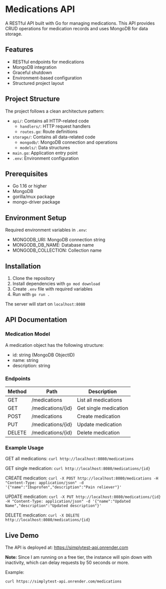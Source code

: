 # Medications API

A RESTful API built with Go for managing medications. This API provides CRUD operations for medication records and uses MongoDB for data storage.

## Features

- RESTful endpoints for medications
- MongoDB integration
- Graceful shutdown
- Environment-based configuration
- Structured project layout

## Project Structure

The project follows a clean architecture pattern:

- `api/`: Contains all HTTP-related code
  - `handlers/`: HTTP request handlers
  - `routes.go`: Route definitions
- `storage/`: Contains all data-related code
  - `mongodb/`: MongoDB connection and operations
  - `models/`: Data structures
- `main.go`: Application entry point
- `.env`: Environment configuration

## Prerequisites

- Go 1.16 or higher
- MongoDB
- gorilla/mux package
- mongo-driver package

## Environment Setup

Required environment variables in `.env`:

- MONGODB_URI: MongoDB connection string
- MONGODB_DB_NAME: Database name
- MONGODB_COLLECTION: Collection name

## Installation

1. Clone the repository
2. Install dependencies with `go mod download`
3. Create `.env` file with required variables
4. Run with `go run .`

The server will start on `localhost:8080`

## API Documentation

### Medication Model

A medication object has the following structure:
- id: string (MongoDB ObjectID)
- name: string
- description: string

### Endpoints

| Method | Path | Description |
|--------|------|-------------|
| GET | /medications | List all medications |
| GET | /medications/{id} | Get single medication |
| POST | /medications | Create medication |
| PUT | /medications/{id} | Update medication |
| DELETE | /medications/{id} | Delete medication |

### Example Usage

GET all medications:
`curl http://localhost:8080/medications`

GET single medication:
`curl http://localhost:8080/medications/{id}`

CREATE medication:
`curl -X POST http://localhost:8080/medications -H "Content-Type: application/json" -d '{"name":"Ibuprofen","description":"Pain reliever"}'`

UPDATE medication:
`curl -X PUT http://localhost:8080/medications/{id} -H "Content-Type: application/json" -d '{"name":"Updated Name","description":"Updated description"}'`

DELETE medication:
`curl -X DELETE http://localhost:8080/medications/{id}`

## Live Demo

The API is deployed at: https://simplytest-api.onrender.com

**Note:** Since I am running on a free tier, the instance will spin down with inactivity, which can delay requests by 50 seconds or more.

Example:
```bash
curl https://simplytest-api.onrender.com/medications
```

